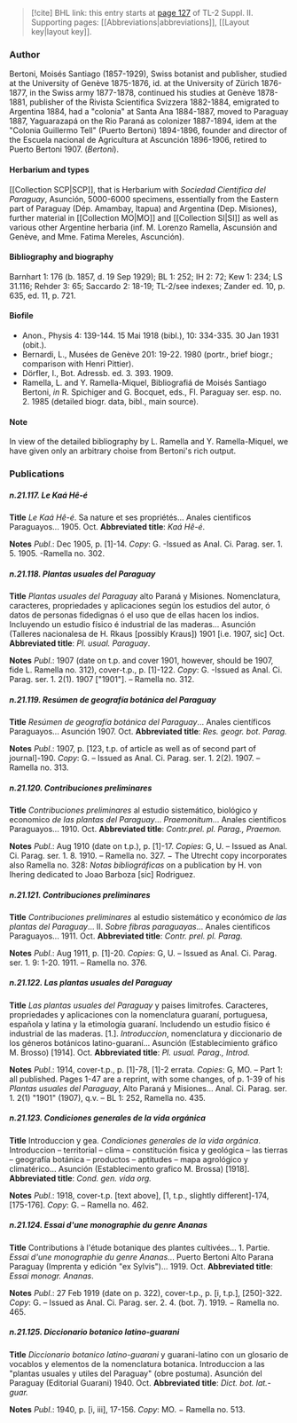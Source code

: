 > [!cite] BHL link: this entry starts at [page 127](https://www.biodiversitylibrary.org/item/103859#page/137/mode/1up) of TL-2 Suppl. II.
> Supporting pages: [[Abbreviations|abbreviations]], [[Layout key|layout key]].

### Author

Bertoni, Moisés Santiago (1857-1929), Swiss botanist and publisher, studied at the University of Genève 1875-1876, id. at the University of Zürich 1876-1877, in the Swiss army 1877-1878, continued his studies at Genève 1878-1881, publisher of the Rivista Scientifica Svizzera 1882-1884, emigrated to Argentina 1884, had a "colonia" at Santa Ana 1884-1887, moved to Paraguay 1887, Yaguarazapá on the Rio Paraná as colonizer 1887-1894, idem at the "Colonia Guillermo Tell" (Puerto Bertoni) 1894-1896, founder and director of the Escuela nacional de Agricultura at Ascunción 1896-1906, retired to Puerto Bertoni 1907. (*Bertoni*).

#### Herbarium and types

[[Collection SCP|SCP]], that is Herbarium with *Sociedad Cientifica del Paraguay*, Asunción, 5000-6000 specimens, essentially from the Eastern part of Paraguay (Dép. Amambay, Itapua) and Argentina (Dep. Misiones), further material in [[Collection MO|MO]] and [[Collection SI|SI]] as well as various other Argentine herbaria (inf. M. Lorenzo Ramella, Ascunsión and Genève, and Mme. Fatima Mereles, Ascunción).

#### Bibliography and biography

Barnhart 1: 176 (b. 1857, d. 19 Sep 1929); BL 1: 252; IH 2: 72; Kew 1: 234; LS 31.116; Rehder 3: 65; Saccardo 2: 18-19; TL-2/see indexes; Zander ed. 10, p. 635, ed. 11, p. 721.

#### Biofile

- Anon., Physis 4: 139-144. 15 Mai 1918 (bibl.), 10: 334-335. 30 Jan 1931 (obit.).
- Bernardi, L., Musées de Genève 201: 19-22. 1980 (portr., brief biogr.; comparison with Henri Pittier).
- Dörfler, I., Bot. Adressb. ed. 3. 393. 1909.
- Ramella, L. and Y. Ramella-Miquel, Bibliografiá de Moisés Santiago Bertoni, *in* R. Spichiger and G. Bocquet, eds., Fl. Paraguay ser. esp. no. 2. 1985 (detailed biogr. data, bibl., main source).

#### Note

In view of the detailed bibliography by L. Ramella and Y. Ramella-Miquel, we have given only an arbitrary choise from Bertoni's rich output.

### Publications

##### n.21.117. Le Kaá Hê-é

**Title**
*Le Kaá Hê-é*. Sa nature et ses propriétés... Anales cientificos Paraguayos... 1905. Oct.
**Abbreviated title**: *Kaá Hê-é*.

**Notes**
*Publ*.: Dec 1905, p. \[1\]-14. *Copy*: G. -Issued as Anal. Ci. Parag. ser. 1. 5. 1905. -Ramella no. 302.

##### n.21.118. Plantas usuales del Paraguay

**Title**
*Plantas usuales del Paraguay* alto Paraná y Misiones. Nomenclatura, caracteres, propriedades y aplicaciones según los estudios del autor, ó datos de personas fidedignas ó el uso que de ellas hacen los indios. Incluyendo un estudio físico é industrial de las maderas... Asunción (Talleres nacionalesa de H. Rkaus \[possibly Kraus\]) 1901 \[i.e. 1907, sic\] Oct.
**Abbreviated title**: *Pl. usual. Paraguay*.

**Notes**
*Publ*.: 1907 (date on t.p. and cover 1901, however, should be 1907, fide L. Ramella no. 312), cover-t.p., p. \[1\]-122. *Copy*: G. -Issued as Anal. Ci. Parag. ser. 1. 2(1). 1907 \["1901"\]. – Ramella no. 312.

##### n.21.119. Resúmen de geografía botánica del Paraguay

**Title**
*Resúmen de geografía botánica del Paraguay*... Anales científicos Paraguayos... Asunción 1907. Oct.
**Abbreviated title**: *Res. geogr. bot. Parag.*

**Notes**
*Publ*.: 1907, p. \[123, t.p. of article as well as of second part of journal\]-190. *Copy*: G. – Issued as Anal. Ci. Parag. ser. 1. 2(2). 1907. – Ramella no. 313.

##### n.21.120. Contribuciones preliminares

**Title**
*Contribuciones preliminares* al estudio sistemático, biológico y economico *de las plantas del Paraguay*... *Praemonitum*... Anales científicos Paraguayos... 1910. Oct.
**Abbreviated title**: *Contr.prel. pl. Parag., Praemon.*

**Notes**
*Publ*.: Aug 1910 (date on t.p.), p. \[1\]-17. *Copies*: G, U. – Issued as Anal. Ci. Parag. ser. 1. 8. 1910. – Ramella no. 327. − The Utrecht copy incorporates also Ramella no. 328: *Notas bibliográficas* on a publication by H. von Ihering dedicated to Joao Barboza \[sic\] Rodriguez.

##### n.21.121. Contribuciones preliminares

**Title**
*Contribuciones preliminares* al estudio sistemático y económico *de las plantas del Paraguay*... II. *Sobre fibras paraguayas*... Anales cientificos Paraguayos... 1911. Oct.
**Abbreviated title**: *Contr. prel. pl. Parag.*

**Notes**
*Publ*.: Aug 1911, p. \[1\]-20. *Copies*: G, U. – Issued as Anal. Ci. Parag. ser. 1. 9: 1-20. 1911. – Ramella no. 376.

##### n.21.122. Las plantas usuales del Paraguay

**Title**
*Las plantas usuales del Paraguay* y paises limitrofes. Caracteres, propriedades y aplicaciones con la nomenclatura guaraní, portuguesa, española y latina y la etimología guaraní. Includendo un estudio físico é industrial de las maderas. \[1.\]. *Introduccion*, nomenclatura y diccionario de los géneros botánicos latino-guaraní... Asunción (Establecimiento gráfico M. Brosso) \[1914\]. Oct.
**Abbreviated title**: *Pl. usual. Parag., Introd.*

**Notes**
*Publ*.: 1914, cover-t.p., p. \[1\]-78, \[1\]-2 errata. *Copies*: G, MO. – Part 1: all published. Pages 1-47 are a reprint, with some changes, of p. 1-39 of his *Plantas usuales del Paraguay*, Alto Paraná y Misiones... Anal. Ci. Parag. ser. 1. 2(1) "1901" (1907), q.v. – BL 1: 252, Ramella no. 435.

##### n.21.123. Condiciones generales de la vida orgánica

**Title**
Introduccion y gea. *Condiciones generales de la vida orgánica*. Introduccion – territorial – clima – constitución fisica y geológica – las tierras – geografía botánica – productos – aptitudes – mapa agrológico y climatérico... Asunción (Establecimento grafico M. Brossa) \[1918\].
**Abbreviated title**: *Cond. gen. vida org.*

**Notes**
*Publ*.: 1918, cover-t.p. \[text above\], \[1, t.p., slightly different\]-174, \[175-176\]. *Copy*: G. – Ramella no. 462.

##### n.21.124. Essai d'une monographie du genre Ananas

**Title**
Contributions à l'étude botanique des plantes cultivées... 1. Partie. *Essai d'une monographie du genre Ananas*... Puerto Bertoni Alto Parana Paraguay (Imprenta y edición "ex Sylvis")... 1919. Oct.
**Abbreviated title**: *Essai monogr. Ananas*.

**Notes**
*Publ*.: 27 Feb 1919 (date on p. 322), cover-t.p., p. \[i, t.p.\], \[250\]-322. *Copy*: G. – Issued as Anal. Ci. Parag. ser. 2. 4. (bot. 7). 1919. − Ramella no. 465.

##### n.21.125. Diccionario botanico latino-guarani

**Title**
*Diccionario botanico latino-guarani* y guarani-latino con un glosario de vocablos y elementos de la nomenclatura botanica. Introduccion a las "plantas usuales y utiles del Paraguay" (obre postuma). Asunción del Paraguay (Editorial Guarani) 1940. Oct.
**Abbreviated title**: *Dict. bot. lat.-guar.*

**Notes**
*Publ*.: 1940, p. \[i, iii\], 17-156. *Copy*: MO. − Ramella no. 513.

